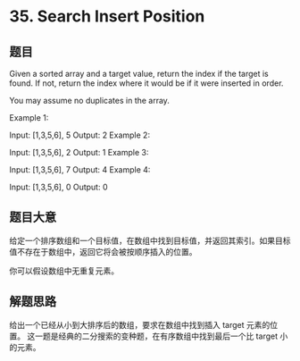 # 35. Search Insert Position #
## 题目 #
Given a sorted array and a target value, return the index if the target is found. If not, return the index where it would be if it were inserted in order.

You may assume no duplicates in the array.

Example 1:

Input: [1,3,5,6], 5
Output: 2
Example 2:

Input: [1,3,5,6], 2
Output: 1
Example 3:

Input: [1,3,5,6], 7
Output: 4
Example 4:

Input: [1,3,5,6], 0
Output: 0
## 题目大意 #
给定一个排序数组和一个目标值，在数组中找到目标值，并返回其索引。如果目标值不存在于数组中，返回它将会被按顺序插入的位置。

你可以假设数组中无重复元素。

## 解题思路 #
给出一个已经从小到大排序后的数组，要求在数组中找到插入 target 元素的位置。
这一题是经典的二分搜索的变种题，在有序数组中找到最后一个比 target 小的元素。
